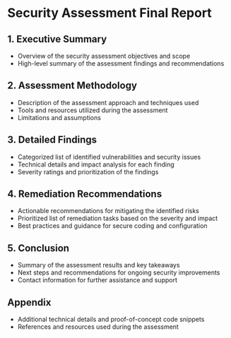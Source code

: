 # Security Assessment Final Report

## 1. Executive Summary
  - Overview of the security assessment objectives and scope
  - High-level summary of the assessment findings and recommendations

## 2. Assessment Methodology
  - Description of the assessment approach and techniques used
  - Tools and resources utilized during the assessment
  - Limitations and assumptions

## 3. Detailed Findings
  - Categorized list of identified vulnerabilities and security issues
  - Technical details and impact analysis for each finding
  - Severity ratings and prioritization of the findings

## 4. Remediation Recommendations
  - Actionable recommendations for mitigating the identified risks
  - Prioritized list of remediation tasks based on the severity and impact
  - Best practices and guidance for secure coding and configuration

## 5. Conclusion
  - Summary of the assessment results and key takeaways
  - Next steps and recommendations for ongoing security improvements
  - Contact information for further assistance and support

## Appendix
  - Additional technical details and proof-of-concept code snippets
  - References and resources used during the assessment